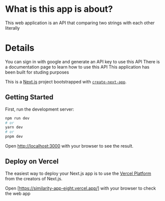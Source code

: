 
# What is this app is about?

This web application is an API that comparing two strings with each other literally

# Details 
You can sign in with google and generate an API key to use this API 
There is a documentation page to learn how to use this API
This application has been built for studing purposes 



This is a [Next.js](https://nextjs.org/) project bootstrapped with [`create-next-app`](https://github.com/vercel/next.js/tree/canary/packages/create-next-app).

## Getting Started

First, run the development server:

```bash
npm run dev
# or
yarn dev
# or
pnpm dev
```

Open [http://localhost:3000](http://localhost:3000) with your browser to see the result.






## Deploy on Vercel

The easiest way to deploy your Next.js app is to use the [Vercel Platform](https://vercel.com/new?utm_medium=default-template&filter=next.js&utm_source=create-next-app&utm_campaign=create-next-app-readme) from the creators of Next.js.

Open [https://similarity-app-eight.vercel.app/] with your browser to check the web app

